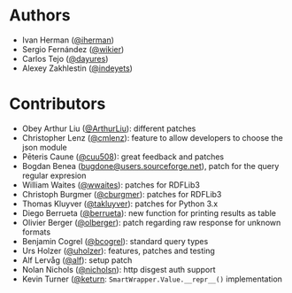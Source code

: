 # Authors

* Ivan Herman ([@iherman](http://github.com/iherman))  
* Sergio Fernández ([@wikier](http://github.com/wikier))
* Carlos Tejo ([@dayures](http://github.com/dayures))
* Alexey Zakhlestin ([@indeyets](http://github.com/indeyets))

# Contributors

* Obey Arthur Liu ([@ArthurLiu](http://github.com/ArthurLiu)): different patches
* Christopher Lenz ([@cmlenz](http://github.com/cmlenz)): feature to allow developers to choose the json module
* Pēteris Caune ([@cuu508](http://github.com/cuu508)): great feedback and patches
* Bogdan Benea ([bugdone@users.sourceforge.net](mailto:bugdone@users.sourceforge.net)), patch for the query regular expresion
* William Waites ([@wwaites](http://github.com/wwaites)): patches for RDFLib3 
* Christoph Burgmer ([@cburgmer](http://github.com/cburgmer)): patches for RDFLib3
* Thomas Kluyver ([@takluyver](http://github.com/takluyver)): patches for Python 3.x
* Diego Berrueta ([@berrueta](http://github.com/berrueta)): new function for printing results as table
* Olivier Berger ([@olberger](http://github.com/olberger)): patch regarding raw response for unknown formats
* Benjamin Cogrel ([@bcogrel](http://github.com/bcogrel)): standard query types
* Urs Holzer ([@uholzer](http://github.com/uholzer)): features, patches and testing
* Alf Lervåg ([@alf](http://github.com/alf)): setup patch
* Nolan Nichols ([@nicholsn](http://github.com/nicholsn)): http disgest auth support
* Kevin Turner ([@keturn](https://github.com/keturn): `SmartWrapper.Value.__repr__()` implementation 
